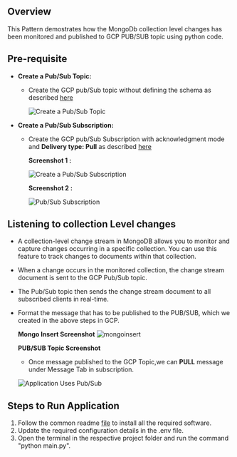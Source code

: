 ## Overview
   This Pattern demostrates how the MongoDb collection level changes has been monitored  and published to GCP PUB/SUB topic using python code.
   
## Pre-requisite
- **Create a Pub/Sub Topic:**
  * Create the GCP pub/Sub topic without defining the schema as described [here](https://cloud.google.com/pubsub/docs/create-topic#create_a_topic_2)
  
    ![Create a Pub/Sub Topic](https://github.com/mongodb-partners/MongoDb-BigQuery-Workshops/assets/109083730/80958e4f-e677-4976-a359-cedf101e6109)

- **Create a Pub/Sub Subscription:**
  * Create the GCP pub/Sub Subscription with acknowledgment mode and **Delivery type: Pull** as described [here](https://cloud.google.com/pubsub/docs/create-subscription#create_a_pull_subscription)

    **Screenshot 1 :**

    ![Create a Pub/Sub Subscription](https://github.com/mongodb-partners/MongoDb-BigQuery-Workshops/assets/109083730/c5c1ef20-8718-404c-ac2b-b8beca99e208)

    **Screenshot 2 :**
  
    ![Pub/Sub Subscription](https://github.com/mongodb-partners/MongoDb-BigQuery-Workshops/assets/109083730/20f4a3e9-5dd0-4b7d-8cf4-69e207c0dd1f)

## Listening to collection Level changes
- A collection-level change stream in MongoDB allows you to monitor and capture changes occurring in a specific collection. You can use this feature to track changes to documents within that collection.
- When a change occurs in the monitored collection, the change stream document is sent to the GCP Pub/Sub topic.
- The Pub/Sub topic then sends the change stream document to all subscribed clients in real-time.
- Format the message that has to be published to the PUB/SUB, which we created in the above steps in GCP.

  **Mongo Insert Screenshot**
  ![mongoinsert](https://github.com/mongodb-partners/MongoDb-BigQuery-Workshops/assets/109083730/d8fd8be4-006a-4fa7-99d5-8352a5998027)

  **PUB/SUB Topic Screenshot**

  - Once message published to the GCP Topic,we can **PULL** message under Message Tab in subscription.
    
  ![Application Uses Pub/Sub](https://github.com/mongodb-partners/MongoDb-BigQuery-Workshops/assets/109083730/8a2ba2e6-e090-494e-892a-8ff1a9ccaac6)

## Steps to Run Application
1. Follow the common readme [file](https://github.com/mongodb-partners/MongoDb-BigQuery-Workshops/blob/dev_bq-workshop_demo/README.md) to install all the required software.
2. Update the required configuration details in the .env file.
3. Open the terminal in the respective project folder and run the command "python main.py".
